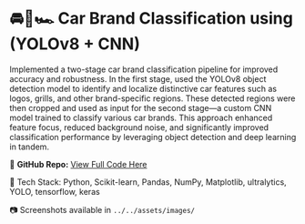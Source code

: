 # 🚘🚗🏎️ Car Brand Classification using (YOLOv8 + CNN)

Implemented a two-stage car brand classification pipeline for improved accuracy and robustness. In the first stage, used the YOLOv8 object detection model to 
identify and localize distinctive car features such as logos, grills, and other brand-specific regions. These detected regions were then cropped and used as input 
for the second stage—a custom CNN model trained to classify various car brands. This approach enhanced feature focus, reduced background noise, and significantly 
improved classification performance by leveraging object detection and deep learning in tandem.

🔗 **GitHub Repo:** [View Full Code Here](https://github.com/jeetmajumder/supervised-heart-disease-detection)

📌 Tech Stack: Python, Scikit-learn, Pandas, NumPy, Matplotlib, ultralytics, YOLO, tensorflow, keras

📷 Screenshots available in `../../assets/images/`
